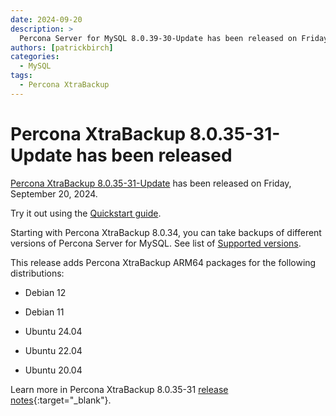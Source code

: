 ```yaml
---
date: 2024-09-20
description: >
  Percona Server for MySQL 8.0.39-30-Update has been released on Friday, September 20, 2024.
authors: [patrickbirch]
categories:
  - MySQL
tags:
  - Percona XtraBackup
---
```


# Percona XtraBackup 8.0.35-31-Update has been released

<!-- more -->

[Percona XtraBackup 8.0.35-31-Update](https://docs.percona.com/percona-xtrabackup/8.0/) has been released on Friday, September 20, 2024.

Try it out using the [Quickstart guide](https://docs.percona.com/percona-xtrabackup/8.0/quickstart-overview.html).

Starting with Percona XtraBackup 8.0.34, you can take backups of different versions of Percona Server for MySQL. See list of [Supported versions](https://docs.percona.com/percona-xtrabackup/8.0/supported-versions.html).

This release adds Percona XtraBackup ARM64 packages for the following distributions:

* Debian 12

* Debian 11

* Ubuntu 24.04

* Ubuntu 22.04

* Ubuntu 20.04

Learn more in Percona XtraBackup 8.0.35-31 [release notes](https://docs.percona.com/percona-xtrabackup/8.0/release-notes/8.0/8.0.35-31.0.upd.html){:target="_blank"}.

